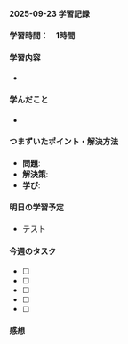 #### 2025-09-23 学習記録
#### 学習時間：　1時間
#### 学習内容
-
#### 学んだこと
-
#### つまずいたポイント・解決方法
- **問題**:
- **解決策**:
- **学び**:
#### 明日の学習予定
- テスト
#### 今週のタスク
- [ ] 
- [ ] 
- [ ] 
- [ ] 
- [ ] 
#### 感想


